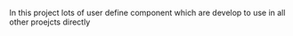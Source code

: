 In this project lots of user define component which are develop to use in all other proejcts directly 
